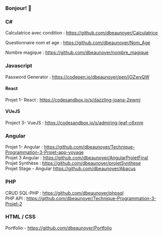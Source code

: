 ### Bonjour! 👋

<!--
**dbeaunoyer/dbeaunoyer** is a ✨ _special_ ✨ repository because its `README.md` (this file) appears on your GitHub profile.

TEST 

- 🔭 I’m currently working on ...
- 🌱 I’m currently learning ...
- 👯 I’m looking to collaborate on ...
- 🤔 I’m looking for help with ...
- 💬 Ask me about ...
- 📫 How to reach me: ...
- 😄 Pronouns: ...
- ⚡ Fun fact: ...
-->

### C#

Calculatrice avec condition : https://github.com/dbeaunoyer/Calculatrice

Questionnaire nom et age : https://github.com/dbeaunoyer/Nom_Age

Nombre magique : https://github.com/dbeaunoyer/nombre_magique

### Javascript

Password Generator : https://codepen.io/dbeaunoyer/pen/jOZwvQW

#### React 

Projet 1- React : https://codesandbox.io/s/dazzling-joana-2ewmj

#### VUeJS

Project 3- VueJS : https://codesandbox.io/s/admiring-leaf-c6xnm

### Angular 

Projet 1- Angular : https://github.com/dbeaunoyer/Technique-Programmation-3-Projet-app-voyage  
Projet 3 Angular : https://github.com/dbeaunoyer/AngularProjetFinal  
Projet Synthèse : https://github.com/dbeaunoyer/projetSynthese  
Projet Stage - Angular https://github.com/dbeaunoyer/Abacus  
### PHP 

CRUD SQL-PHP : https://github.com/dbeaunoyer/phpsql  
PHP API :      https://github.com/dbeaunoyer/Technique-Programmation-3-Projet-2

### HTML / CSS 

Portfolio - https://github.com/dbeaunoyer/Portfolio

